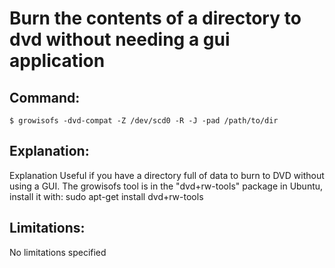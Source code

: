 # Burn the contents of a directory to dvd without needing a gui application

## Command:
```
$ growisofs -dvd-compat -Z /dev/scd0 -R -J -pad /path/to/dir
```

## Explanation:
Explanation
Useful if you have a directory full of data to burn to DVD without using a GUI. 
The growisofs tool is in the "dvd+rw-tools" package in Ubuntu, install it with:
sudo apt-get install dvd+rw-tools

## Limitations:
No limitations specified

